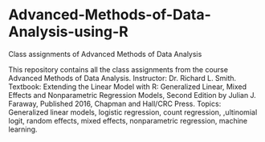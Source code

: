 # Advanced-Methods-of-Data-Analysis-using-R
Class assignments of Advanced Methods of Data Analysis

This repository contains all the class assignments from the course Advanced Methods of Data Analysis. Instructor: Dr. Richard L. Smith. Textbook: Extending the Linear Model with R: Generalized Linear, Mixed Effects and Nonparametric Regression Models, Second Edition by Julian J. Faraway, Published 2016, Chapman and Hall/CRC Press. Topics: Generalized linear models, logistic regression, count regression, ,ultinomial logit, random effects, mixed effects, nonparametric regression, machine learning.
